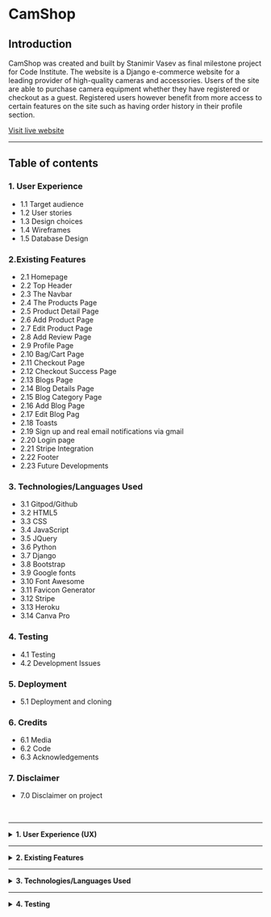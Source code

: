 # **CamShop** #

## **Introduction** ##

CamShop was created and built by Stanimir Vasev as final milestone project for Code Institute. The website is a Django e-commerce website for a leading provider of high-quality cameras and accessories. Users of the site are able to purchase camera equipment whether they have registered or checkout as a guest. Registered users however benefit from more access to certain features on the site such as having order history in their profile section.

[Visit live website](https://ci-project-4-ff2f4853aa3a.herokuapp.com/)

<hr>

## **Table of contents** ## 

### **1. User Experience** ###
* 1.1 Target audience 
* 1.2 User stories
* 1.3 Design choices
* 1.4 Wireframes
* 1.5 Database Design

### **2.Existing Features** ###
* 2.1 Homepage 
* 2.2 Top Header
* 2.3 The Navbar
* 2.4 The Products Page
* 2.5 Product Detail Page
* 2.6 Add Product Page
* 2.7 Edit Product Page
* 2.8 Add Review Page
* 2.9 Profile Page
* 2.10 Bag/Cart Page
* 2.11 Checkout Page
* 2.12 Checkout Success Page
* 2.13 Blogs Page
* 2.14 Blog Details Page
* 2.15 Blog Category Page
* 2.16 Add Blog Page
* 2.17 Edit Blog Pag
* 2.18 Toasts
* 2.19 Sign up and real email notifications via gmail
* 2.20 Login page
* 2.21 Stripe Integration
* 2.22 Footer
* 2.23 Future Developments

### **3. Technologies/Languages Used** ###
* 3.1 Gitpod/Github
* 3.2 HTML5
* 3.3 CSS
* 3.4 JavaScript
* 3.5 JQuery
* 3.6 Python
* 3.7 Django
* 3.8 Bootstrap 
* 3.9 Google fonts
* 3.10 Font Awesome
* 3.11 Favicon Generator
* 3.12 Stripe 
* 3.13 Heroku
* 3.14 Canva Pro

### **4. Testing** ###
* 4.1 Testing
* 4.2 Development Issues

### **5. Deployment** ###
* 5.1 Deployment and cloning

### **6. Credits** ###
* 6.1 Media
* 6.2 Code 
* 6.3 Acknowledgements

### **7. Disclaimer** ###
* 7.0 Disclaimer on project

<br>
<hr>

<details>
  <summary><strong>1. User Experience (UX)</strong></summary>
  <br>

#### **1.1 - Target Audience** ####

* The target audience for CamShop includes:

* Photography Enthusiasts and Hobbyists: Individuals who are passionate about photography and seek high-quality cameras, lenses, and accessories to enhance their hobby.

* Professional Photographers: Experienced professionals looking for advanced equipment and accessories to meet their specific needs for various photography genres.

* Photography Students and Amateurs: Those who are learning photography and require reliable, user-friendly gear and educational resources to develop their skills.

* Tech-Savvy Consumers: People interested in the latest photography technology and innovations, including both new and seasoned buyers keen on staying updated with industry trends.

* Blog Readers: Individuals seeking valuable insights, tips, and tutorials related to photography through our blog.

* This diverse audience in the UK values high-quality products, expert advice, and a supportive community to assist them in their photography pursuits.

<hr>

#### **1.2 - User Stories** ####

* The main aim of the site is to educate photography enthusiasts and experts and sell them various types of camera equipment. Users who search for, and come to the site are already involved in photography, they just need to educate themselves on latest equipment and trends before they can make a purchase. Therefore the website aims to provide smooth buying experience with as few barriers as possible from product view to taking payment. 


The site functionality will allow users to search and view all of the products on the site in detail, proceed straight to  checkout where they can to complete the order if they so wish. The site also offers features that are only available to registered users such as the profile page which displays the order history information. While the site offers features that are only available to logged in users, it will not lose sales by forcing people to register to complete a purchase.<br><br>

* <strong>User story - Site Owner</strong><br>

* I want to be able to offer my customers a wide range of of camera equipment - camera bodies, lenses, optical accessories, bateries and more.

* I want to be able to manage all of the items that my store sells myself so i can: Add, edit, update and remove different items quickly and easily depending on how they are selling.

* I want to offer my customers a simple, efficient and user friendly shopping experience so they come back and purchase from the site again.

* I want to offer educational content on photography topics such as Portrait, Wildlife, Night photography and more information on the latest camera equipment available on the market.

* I want to encourage my users to register so they can save their details and streamline the purchasing process for next time. This will allow me to build a customer database and analyse buying trends and also allow me to email them personalised content to bring them back to the store.

* I want to provide guest users the ability to purchase from the store without registration so the store doesn’t lose any potential sales.

#### **1.2.1 - User Stories** ####

* The site includes easy navigation, various product and blog categories and subcategories to search and view with a few clicks and contact information to make it easier for the user to get in touch with the store owner. The website has clean but interactive design to ensure users can find their desired products or information quickly but still feel engaged by interacting with the visual elements. <br><br>

* <strong>User story - Site User</strong><br>

* I want to be able to search for and view all of the products in the store in a easy manner.

* I want to be able to browse multiple products but also review individual products and their details such as price, product description, product review by specialist, stock availability, rating, and a product image.

* I want to be able to register for an account quickly and effortlessly so that I can have a personal profile if I become a frequent user.

* I want to log in and out with ease so that I can manage my account securely with just a few clicks.

* I want to easily recover my password if I forget it so that I can regain access to my account without hassle.

* I want to access my profile at any time so that I can view my order history and details.

* I want to be able to easily adjust the quantity of a product once I decide to purchase it so that I can add more items to my cart with just a few clicks.

* I want to be able to experience a quick and simple checkout process so that I can complete my purchase efficiently, even if I choose not to register for an account.

* I want to be able to fully review and adjust my cart before proceeding to checkout so that I can add or remove products and correct quantities if needed.

* I want to be able to see a detailed order confirmation after completing my purchase so that I can verify that all aspects of my order are correct.

* I want to be able to view my order history in my registered account so that I can review past orders and details whenever I need.

* I want to feel secure about the safety of my payment information.

* I want to be able to keep track of my purchases at any time on the site so i can: keep track of the value of goods in my cart so i can avoid spending to much money

<hr>

#### **1.3 - Design Choices** ####
<br>

**FONTS**

* For the website i decided to use the google font style of Lato as it is a clean, modern, and highly legible typeface that enhances the overall readability and aesthetic of the site. Its versatility makes it suitable for various types of content and ensures a consistent and professional look throughout the website.


**ICONS**

* I have integrated icons throughout the website to enhance user experience by making it more intuitive and engaging. All the icons used are sourced from Font Awesome, ensuring a high-quality and consistent design across the site.

**COLOURS**

* In the design of the CamShop website, I've used a palette that emphasises clarity and style. The primary colours include:

* Black (#000): Utilised for buttons, text, and borders, providing a strong contrast and modern aesthetic.
* Orange (#FFA500): Used for overlay, highlights, button hover effects, and background colours to create vibrant accents and draw attention.
* White (#FFFFFF): Applied as the background colour for various elements to ensure readability and a clean appearance.
* Grey (#555): A softer text colour for general content to reduce strain and enhance readability.

* Additional styling includes various shades of grey for borders and shadows to create depth and separation between elements. These colours work together to create a cohesive and visually appealing experience across the site.


**IMAGES**

* Most of the images used on the CamShop website were sourced from Canva Pro, ensuring a professional and consistent visual style. For camera product images, I have sourced high-quality visuals from [Photosynthesis](https://magazin.photosynthesis.bg/).
<hr>

#### **1.4 - Wireframes ** ####
<br>

*The wireframes for the site can be found here:

<details>
  <summary>Desktop wireframe</summary>

  <details>
    <summary>Home page view</summary>
    <img src="/media/desktop-home.jpg" alt="Image of Homepage">
  </details>

  <details>
    <summary>Products and blogs pages</summary>
    <img src="/media/desktop-products-and-blog.jpg" alt="Image of Products and Blogs">
  </details>

  <details>
    <summary>Product details</summary>
    <img src="/media/desktop-product-details.jpg" alt="Image of Product Details">
  </details>

  <details>
    <summary>Shopping bag/Cart</summary>
    <img src="/media/desktop-shopping-bag.jpg" alt="Image of Shopping Bag">
  </details>
</details>

<details>
  <summary>Tablet wireframe</summary>

  <details>
    <summary>Home page view</summary>
    <img src="/media/tablet-home.jpg" alt="Image of Homepage">
  </details>

  <details>
    <summary>Products and blogs pages</summary>
    <img src="/media/tablet-products-and-blog.jpg" alt="Image of Products and Blogs">
  </details>

  <details>
    <summary>Product details</summary>
    <img src="/media/tablet-product-details.jpg" alt="Image of Product Details">
  </details>

  <details>
    <summary>Shopping bag/Cart</summary>
    <img src="/media/tablet-shopping-bag.jpg" alt="Image of Shopping Bag">
  </details>
</details>

<details>
  <summary>Phone wireframe</summary>

  <details>
    <summary>Home page view</summary>
    <img src="/media/phone-home.jpg" alt="Image of Homepage">
  </details>

  <details>
    <summary>Products and blogs pages</summary>
    <img src="/media/phone-products-and-blog.jpg" alt="Image of Products and Blogs">
  </details>

  <details>
    <summary>Product details</summary>
    <img src="/media/phone-product-details.jpg" alt="Image of Product Details">
  </details>

  <details>
    <summary>Shopping bag/Cart</summary>
    <img src="/media/phone-shopping-bag.jpg" alt="Image of Shopping Bag">
  </details>
</details>

<hr>

#### **1.5 - Database Design** ####
<br>

* Django works with SQL databases by default, I used SQLite during development. Heroku provides a PostgreSQL database for deployment. Below you can find all of the models used in this project and also a visualization of the database schema and its relationships and structure.<br>

* **The Database Schema**

* **Models Overview**

<strong>Products/Models/`Product`:</strong>

* class Product:
    * category: ForeignKey (Category, null=True, blank=True, on_delete=SET_NULL)
    * subcategory: ForeignKey (Subcategory, null=True, blank=True, on_delete=SET_NULL)
    * sku: CharField (max_length=254, null=True, blank=True)
    * name: CharField (max_length=254)
    * description: TextField
    * price: DecimalField (max_digits=6, decimal_places=2)
    * rating: DecimalField (max_digits=6, decimal_places=2, null=True, blank=True)
    * image_url: URLField (max_length=1024, null=True, blank=True)
    * image: ImageField (null=True, blank=True)
    * stock_status: BooleanField (default=True, verbose_name='In Stock')

<strong>Products/Models/`Category`:</strong>

* class Category:
    * name: CharField (max_length=254)
    * friendly_name: CharField (max_length=254, null=True, blank=True)

<strong>Products/Models/`Subcategory`:</strong>

* class Subcategory:
    * category: ForeignKey (Category, null=True, blank=True, on_delete=SET_NULL)
    * name: CharField (max_length=254)
    * friendly_name: CharField (max_length=254, null=True, blank=True)

<strong>Reviews/Models/`ProductReview`:</strong>

* class ProductReview:
    * review_title: CharField (max_length=90)
    * reviewed_product: ForeignKey (Product, on_delete=CASCADE, related_name='reviews')
    * reviewer: ForeignKey (UserProfile, on_delete=CASCADE)
    * review: TextField (max_length=500)
    * date: DateTimeField (auto_now_add=True)

<strong>Products/Models/`UserProfile`:</strong>

* class UserProfile:
    * user: OneToOneField (User, on_delete=CASCADE)
    * default_phone_number: CharField (max_length=20, null=True, blank=True)
    * default_street_address1: CharField (max_length=80, null=True, blank=True)
    * default_street_address2: CharField (max_length=80, null=True, blank=True)
    * default_town_or_city: CharField (max_length=40, null=True, blank=True)
    * default_county: CharField (max_length=80, null=True, blank=True)
    * default_postcode: CharField (max_length=20, null=True, blank=True)
    * default_country: CountryField (blank_label='Country', null=True, blank=True)

<strong>Checkout/Models/`Order`:</strong>

* class Order:
    * order_number: CharField (max_length=32, editable=False)
    * user_profile: ForeignKey (UserProfile, on_delete=SET_NULL, null=True, blank=True, related_name='orders')
    * full_name: CharField (max_length=50)
    * email: EmailField (max_length=254)
    * phone_number: CharField (max_length=20)
    * country: CountryField (blank_label='Country *')
    * postcode: CharField (max_length=20, null=True, blank=True)
    * town_or_city: CharField (max_length=40)
    * street_address1: CharField (max_length=80)
    * street_address2: CharField (max_length=80, null=True, blank=True)
    * county: CharField (max_length=80, null=True, blank=True)
    * date: DateTimeField (auto_now_add=True)
    * delivery_cost: DecimalField (max_digits=6, decimal_places=2, default=0)
    * order_total: DecimalField (max_digits=10, decimal_places=2, default=0)
    * grand_total: DecimalField (max_digits=10, decimal_places=2, default=0)
    * original_bag: TextField (default='')
    * stripe_pid: CharField (max_length=254, default='')

<strong>Checkout/Models/'OrderLineItem':</strong>

* class OrderLineItem:
    * order: ForeignKey (Order, on_delete=CASCADE, related_name='lineitems')
    * product: ForeignKey (Product, on_delete=CASCADE)
    * quantity: IntegerField (default=0)
    * lineitem_total: DecimalField (max_digits=6, decimal_places=2, editable=False)

<strong>Blog/Models/'BlogCategory':</strong>

* class BlogCategory:
    * name: CharField (max_length=254)
    * friendly_name: CharField (max_length=254, null=True, blank=True)

<strong>Blog/Models/'Post':</strong>

* class Post:
    * title: CharField (max_length=254)
    * friendly_title: CharField (max_length=254, blank=True)
    * body: TextField
    * created_on: DateTimeField (auto_now_add=True)
    * blog_categories: ForeignKey (BlogCategory, on_delete=CASCADE, related_name="posts")
    * image_url: URLField (max_length=1024, null=True, blank=True)
    * image: ImageField (null=True, blank=True)

</details>
<hr>

<details>
  <summary><strong>2. Existing Features</strong></summary>
  <br>

#### **2.1 - Homepage** ####

* The homepage of CamShop greets visitors with a warm message: "Welcome to CamShop!" It introduces the ease of purchasing professional photography equipment from anywhere in the UK effortlessly.

* The page features two main sections:

  * The Shop Section showcases photography gear with a compelling image, inviting users to explore CamShop's extensive range. It caters to both seasoned professionals and enthusiastic amateurs, providing them with the perfect camera options. Users can easily navigate to view all products through a dedicated link.

  * In the Learn Section, users are encouraged to enhance their photography skills through educational content. This section offers valuable insights into camera equipment and photography techniques. Users can access a diverse array of blog posts covering tips and techniques by navigating to the blog list page.

<hr>

#### **2.2 - Top header** ####

* The top header provides key features for a streamlined user experience:

* Search: A search icon is prominently displayed, allowing users to easily search for products. Tapping this icon opens a search form where users can enter their queries and find relevant products.

* User Account: A user icon provides quick access to account-related options. Depending on the user's authentication status, this includes links to register or log in for new users, and for authenticated users, options to view their profile, log out, or access management features for products and blogs if they are superusers/admins.

* Cart: A cart icon displays the current total amount of items in the user's shopping bag. If there are items in the cart, the total amount is shown; otherwise, it indicates that the cart is empty.

<hr>

#### **2.3 - The Navbar** ####

* * The desktop navigation menu offers a comprehensive browsing experience:

* Main Menu: This includes links to the homepage and a range of product categories. Each category has a dropdown menu that lists related subcategories such as Zoom Lenses, Optical Accessories, Beginner Cameras and more, allowing users to browse products more specifically. There is also an option to view all products or sort them by price, rating, or category.

* Blog Categories: A dedicated dropdown menu for blog categories helps users access various blog topics such as Portrait, Wildlife and Night photography. This menu includes links to individual blog categories as well as an option to view all blog posts.

* Search: A search feature is integrated into the navigation menu, enabling users to search for products directly from the header.

* User Account: Authenticated users have access to account management options. Superusers can access additional management features for products and blogs. All users can view their profile or log out. Unauthenticated users can register or log in from the same menu.

* Cart: The navigation includes a cart icon that shows the total amount in the shopping bag, providing users with easy access to their cart status.

* On mobile devices the navbar shrinks and can be opened if you click on the hamburger icon on the top left of the page. After clicking all of the items will again be visible for the user to navigate the site. 

<hr>

#### **2.4 - The Products Page** ####

* The Products page provides a comprehensive view of all available items, allowing users to easily browse and find what they are looking for. At the top of the page, users will see a header that dynamically displays the category or subcategory they are currently viewing. If no specific category or subcategory is selected, it defaults to "All Products."

* Users have the option to sort products based on several criteria. The sorting dropdown allows them to choose from options such as price (low to high or high to low), rating (low to high or high to low), name (A-Z or Z-A), and category (A-Z or Z-A). The current sorting selection is highlighted to make it clear what criteria is being used.

* The page displays products in a grid format, with each product showcased in a card layout. Each product card includes an image, name, price, and rating. If available, the product image is displayed; otherwise, a placeholder image is used. Users can view product details by clicking on the product image or the "View details" button. For users with administrative rights, options to edit or delete products are also available directly from the product card.

* Below the product listings, the page includes pagination controls to navigate through multiple pages of products. Users can move between pages using "Previous" and "Next" buttons and select specific page numbers.

* A "Back to Top" button is included for user convenience, allowing users to quickly return to the top of the page.

* Additionally, the page includes JavaScript functionality for sorting and page navigation, ensuring a smooth and interactive browsing experience.

<hr>

#### **2.5 - Product Detail Page** ####

* The Product Detail page provides in-depth information about a specific product, allowing users to make informed purchasing decisions.

* At the top of the page, the product’s image is prominently displayed. If the product has an image, it is shown in high resolution and can be clicked to view in a larger format. If no image is available, a placeholder image is displayed instead.

* To the right of the product image, users can find detailed information about the product. This includes the product's name, price, and rating. If a rating is available, it is shown alongside the average rating score. Users are also informed about the product's stock status, indicating whether it is "In Stock" or "Out of Stock."

* For administrative users, additional options are provided to edit or delete the product.

* The product description offers a detailed overview of the product’s features and specifications. Users can also add the product to their shopping bag directly from this page. They can specify the quantity they wish to purchase using an input field with increment and decrement buttons. If the product is out of stock, the "Add to Bag" button is disabled, and the button's label reflects the stock status.

* Below the product details, there is a section dedicated to specialist reviews. If reviews are available, they are displayed with details such as the reviewer’s name, review date, title, and content. If no reviews are present, a message indicates that reviews will be added soon.

* The page also includes a "Keep Shopping" button, which allows users to return to the product listings and continue browsing.

<hr>

#### **2.6 - Add Product Page** ####

* The Add Product page allows administrators to add new products to the store’s catalogue. This page is accessible only to users with appropriate permissions, ensuring that only authorised personnel can manage product listings. 

* At the top of the page, there is a simple header section, maintaining consistency with the rest of the site. The main content area is structured to provide a user-friendly interface for adding new products. The page title "Product Management" and the subtitle "Add a Product" clearly indicate the purpose of the page. 

* The form is designed with a focus on simplicity and clarity. Each field from the form is rendered using Django’s crispy forms for a clean and consistent look. The form includes fields for all necessary product information, except for the image field which is handled separately for better visual feedback. 

* When an image is uploaded, a JavaScript snippet provides feedback by displaying the name of the selected file. 

* At the bottom of the form, there are two buttons: Cancel, which takes the user back to the products page without saving any changes, and Add Product, which submits the form and adds the new product to the catalogue. 

* A small JavaScript function updates the UI to show the name of the selected image file, providing immediate feedback to the user about the chosen image.

<hr>

#### **2.7 - Edit Product Page** ####

* The Edit Product page allows administrators to update the details of existing products in the store’s catalogue. This page is designed to be intuitive, ensuring that authorised users can easily make necessary changes to product listings. 

* Similar to the Add Product page, the header section provides a consistent look and feel with the rest of the site. The content area focuses on providing an efficient interface for editing product details. The page title "Product Management" and the subtitle "Edit a Product" clearly communicate the page’s purpose. 

* The form is populated with the current details of the product, allowing users to see existing information and make necessary changes. The form includes fields for all editable product information. 

* Like the Add Product page, the image field is handled separately. A JavaScript snippet provides visual feedback by displaying the name of the selected file.

* At the bottom of the form, there are two buttons: Cancel, which takes the user back to the products page without saving any changes, and Update Product, which submits the form and updates the product details in the catalogue. 

* A JavaScript function updates the UI to show the name of the selected image file, providing immediate feedback to the user about the chosen image.

The Add and Edit Product pages ensure that product management tasks are straightforward, reducing the chances of errors and enhancing the efficiency of store administration.

<hr>

#### **2.8 - Add Review Page** ####

* The Add Review page allows authenticated users, specifically administrators, to leave reviews for products. This page is designed to ensure that only authorised users can provide feedback, maintaining the integrity of the reviews on the website. At the top of the page, there is a white background overlay with a banner that prominently displays the text "Add a Review." The banner is styled to catch the user’s attention and clearly indicate the page’s purpose.

* For authenticated users, the main content area provides a user-friendly form for submitting reviews. The form is styled with clarity and simplicity in mind, using Django’s crispy forms for a consistent look. The form includes all necessary fields for a review, such as the review title, content, and rating. There is a pre-filled, disabled input field displaying the current user’s username to remind the user that they are logged in and their review will be associated with their account. Below the form, there are two buttons: a Cancel button that redirects the user back to the products page without saving any changes and a Submit Review button that submits the form and saves the review.

* If the user is not authenticated, the page displays a message informing them that only admin users are allowed to leave reviews. This section provides a clear explanation and includes a button that redirects unauthenticated users to the login page, encouraging them to log in if they have the necessary permissions.

* This structure ensures that only authorised reviews are submitted, maintaining the quality and trustworthiness of the feedback on the website.

<hr>

#### **2.9 - Profile Page** ####

* The Profile page allows users to view and update their personal information, specifically their default delivery details, and also review their order history. The page is designed to be user-friendly and informative, offering a seamless experience for users to manage their account details.

* The layout starts with a header container, followed by an overlay to provide a clear background for the main content. The main content is divided into two primary sections: Default Delivery Information and Order History.

* In the Default Delivery Information section, users can update their personal details. This section includes a form that is rendered using Django’s crispy forms for consistent styling. The form contains various fields for the user to input their delivery information. At the bottom of the form, there is a centrally aligned Update Information button, allowing users to submit their changes. This form is processed through the POST method to ensure that any updates are securely sent to the server.

* The Order History section provides a detailed view of the user’s past orders. This section includes a responsive table that lists all previous orders. Each row in the table contains the order number (with a link to more detailed order information), the date of the order, a list of items in the order, and the total cost of the order. The order items are displayed in a nested list format to keep the table organised and easy to read.

* Overall, the Profile page is designed to be functional and accessible, ensuring that users can easily update their delivery information and track their order history in a clear and organised manner.

<hr>

#### **2.10 - Bag/Cart Page** ####

* The Bag/Cart page provides users with a detailed overview of their selected products, allowing them to review, update, or remove items before proceeding to checkout. It features a clean and organised layout with essential functionalities for a smooth shopping experience.

* The page begins with a header container, followed by an overlay that serves as a background for the main content. The main content section is structured into several rows and columns for optimal organisation and readability.

* The page features a messages section to display any success messages, such as item additions or updates, using a Bootstrap alert component.

* If there are items in the user's bag, the items are displayed in a responsive table. Each table row represents a product and includes the following details: 

  * Product image: A thumbnail of the product with a fallback image if none is available. 
  * Product information: 
    * Name and SKU of the product. 
    * Price: Unit price of the product. 
    * Quantity: An input field allowing users to adjust the quantity of the product. This section includes buttons to increment or decrement the quantity. 
    * Subtotal: Calculated price based on the product quantity.

* Users can update the quantity of a product by clicking the "Update" link, which submits a form to adjust the quantity. They can also remove an item from their bag by clicking the "Remove" link, which triggers an AJAX request to delete the item and refresh the page.

* Below the product table, the page displays a summary of the bag's total cost, including the bag total, delivery cost, and grand total. If the user is close to qualifying for free delivery, a message is displayed indicating how much more they need to spend.

* At the bottom of the page, users can choose to continue shopping by clicking the "Keep Shopping" button or proceed to checkout by clicking the "Secure Checkout" button.

* If the user's bag is empty, a message is displayed along with a "Keep Shopping" button, encouraging users to browse the products.

* The page also includes a JavaScript block to handle form submissions for updating quantities and removing items, ensuring a smooth and interactive user experience. The included script for quantity input management is provided through a separate template, enhancing modularity and maintainability.

<hr>

#### **2.11 - Checkout Page** ####

* The Checkout page provides a seamless and efficient way for users to finalise their purchases. It includes an order summary and a form for entering delivery and payment details. 

* The page starts with a container for the header, followed by an overlay that serves as a background for the main content. The main content is structured into rows and columns for better organisation and readability.

* The order summary section is displayed on the right for larger screens and on top for smaller screens. It shows the number of products and includes the following details for each item: 

* Product image with a link to the product detail page, product name and quantity, and subtotal calculated based on the product quantity. 

* Below the product list, a summary of the order total, delivery cost, and grand total is provided.

* The left column (or the bottom section on smaller screens) contains the checkout form, which includes fields for user details and delivery information. The form is organised into fieldsets for clarity: 

  * Details (full name and email), 
  * Delivery (phone number, street address, town or city, county, postcode, and country). 
  * If the user is authenticated, there is an option to save the delivery information to their profile.

* The payment section includes a placeholder for a Stripe card element and fields to handle potential errors. The form also includes a hidden input field to pass the client secret for payment processing. At the bottom of the form, there are buttons for adjusting the bag and completing the order. A message indicates the total amount that will be charged to the user's card.

* A loading overlay is included to indicate processing during the checkout process. JavaScript is used to handle the Stripe payment integration and provide a responsive and interactive user experience. The Stripe public key and client secret are included via Django template tags. The script for managing the Stripe elements is loaded from a static file.

<hr>

#### **2.12 - Checkout Success Page** ####

* The layout ensures the user receives a clear, comprehensive summary of their order and provides easy navigation options post-purchase.

* Depending on how the user arrived at the checkout success page, there is either a button to return to the profile page or a button to explore more products.

<hr>

#### **2.13 - Blogs Page** ####

* This page showcases a collection of blog posts in a grid layout. Each blog post is represented by a card that includes an image, the title, and the blog category if assigned. 

* Users can view more details by clicking on either the image or the "Read more" button. 

* For administrators, there are additional options to edit or delete posts, which are only visible to users with superuser permissions.

* The blog posts are displayed with responsive design elements, ensuring a seamless viewing experience across different screen sizes. 

* The page includes pagination controls to navigate between multiple pages of blog posts. 

* Additionally, a "Back to Top" button is provided for user convenience, allowing easy navigation back to the top of the page.

<hr>

#### **2.14 - Blog Details Page** ####

* The blog detail page offers a comprehensive view of an individual blog post. At the top, the page prominently displays the title of the blog post, providing clear identification of the content. 

* Below the title, information such as the publication date and the blog's category are shown, giving context to the post. 

* If the user has administrative privileges, additional links are provided to either edit or delete the post, facilitating content management directly from the page.

* The main content area features the full text of the blog post, presented with rich formatting to preserve its structure and style. This allows readers to engage with the post's content in its entirety. 

* Additionally, a button at the bottom of the page provides an easy way to navigate back to the main blog list, allowing users to continue browsing other posts seamlessly. 

* This setup ensures that readers can fully explore and interact with individual blog posts while maintaining easy access to the broader collection of blog entries.

<hr>

#### **2.15 - Blog Category Page** ####

* The blog category page displays a collection of blog posts that belong to a specific category. At the top of the page, the category name is prominently shown, followed by a horizontal rule for visual separation.

* The page then lists the blog posts in a grid format, with each post displayed in a card layout. 

* Each card includes an image representing the post, which links to the detailed view of the post. If a post does not have an associated image, a default image is shown. 

* Below the image, the title of the post is displayed, and further details, including the category and edit/delete links (for superusers), are provided.

* If no posts are available within the selected category, a message is shown indicating the absence of posts. 

* Additionally, the page includes pagination controls to navigate through multiple pages of posts if there are more posts than can fit on a single page. A button for returning to the top of the page is also available to enhance navigation.

<hr>

#### **2.16 - Add Blog Page** ####

* Similar like the Add Product page, the add blog page allows users to create and submit a new blog post. At the top, there is a section for the page header that includes a heading and a subtitle indicating the purpose of the page.

The main content area contains a form for adding a new blog post. This form includes fields for entering blog details such as the title, content, and category. Users can also upload an image to accompany the blog post. Each form field is rendered using Django's crispy forms for consistent styling. There is an option to cancel the form submission and return to the blog list or submit the form to add the new blog post.

* The page includes a script that updates the displayed file name when a new image is selected, helping users confirm the image they are uploading.

<hr>

#### **2.17 - Edit Blog Page** ####

* Similar to the Edit Product page, the edit blog page is designed for users to modify an existing blog post. It starts with a page header that includes a title and subtitle, indicating the page's purpose.

* In the content area, the user is presented with a form pre-filled with the current details of the blog post. The form allows users to update various fields such as the title, content, and category, as well as upload a new image if desired. Each field is rendered individually, and there is a label associated with each input for clarity.

* At the bottom of the form, users have the option to either cancel their changes and return to the blog post details page or submit the form to update the blog post. There is also a JavaScript function that updates the displayed file name when a new image is selected, providing feedback on the file being uploaded.

<hr>

#### **2.18 - Toasts** ####

* Toast notifications serve to provide users with feedback on their actions or system statuses in a non-intrusive manner. They briefly display important messages or updates and are designed to be visually distinctive based on the context, such as success, warning, error, or informational messages.

* A success toast indicates a successful action or operation, showing a "Success!" message with a green highlight and a white background. The body of the toast details the successful outcome and includes additional information such as a summary of recently added items in a shopping bag, their total cost, and options for proceeding to checkout. It features a call-to-action button to guide users to secure checkout if relevant.

* A warning toast alerts users to potential issues or actions needing attention. It displays a "Warning!" message. The content warns users about what they need to be cautious of or what action they should take.

* An error toast notifies users of problems or failed actions, with an "Error!" message highlighted in red. This toast clearly conveys that something has gone wrong. The body provides details about the error, helping users understand what went wrong and suggesting possible resolutions.

* An info toast provides general updates or information. It displays an "Info" message. The content gives users updates or changes that are not urgent but still important, using a different background to differentiate it from success, warning, and error messages.

* All toasts include a close button allowing users to dismiss the notification manually. They also feature custom styling to ensure visual consistency and includes additional content based on user actions, such as details of a shopping bag or specific error messages.

<hr>

#### **2.19 - Sign up and real email notifications via gmail ** ####

* To become a registered user, individuals can complete the sign-up process quickly and easily. Start by clicking the 'My Account' icon in the top right corner of the page on desktop or in the top row on mobile. From the dropdown menu, select 'Register.'

* On the sign-up page, users will be required to provide their email address, create a unique username, and set a password of their choice. The form includes validation checks to ensure all required fields are filled in. If any fields are missing, a pop-up will appear indicating which fields need to be completed.

* If a user attempts to register with an email address or username that is already in use, they will receive a notification when trying to submit the form, informing them that the email or username is already taken.

* Once the form is completed with valid details, users will be notified that an email has been sent to the address they provided. They must then verify their email by clicking the link included in the email. After clicking the link, the user will be directed to a confirmation page on the site, where they need to click the 'Confirm Email Address' button. Following confirmation, the user will be redirected to the login page.

<hr>

#### **2.20 - Login page ** ####

* The login page is designed to be straightforward. Users need to enter their username or email address and their password to access their account. Both fields are required, and the form will not submit unless the details are entered correctly.

* Additional features on the login page include the "Remember Me" option, which allows users to stay logged in without needing to re-enter their details in future sessions. There is also a "Forgot Password" link for users who need to recover their password. By clicking this link, users are prompted to enter their email address, and reset instructions will be sent to them. If a user lands on the login page without an account, a notice will direct them to register.

* Upon clicking the "Forgot Password" link, users will receive an email with instructions on how to reset their password. Following the link in the email will direct them to a page where they can enter a new password.

<hr>

#### **2.21 - Stripe Integration ** ####

* This project integrates Stripe to handle payment processing, fulfilling a key requirement of the MS4 project. Once users have completed their shopping and added items to their cart, they proceed to the checkout page. At this stage, a payment intent is created in the Stripe dashboard, which is visible in the Stripe events section.

* Upon submitting their details in the checkout form and passing validation checks, users click the "Pay Now" button If the payment is successfully processed, users are directed to an order confirmation page that provides a detailed breakdown of their order.

* In the Stripe dashboard, key events related to the payment are tracked. Each event captures crucial data, including the amount charged, billing address, and contact details. Additionally, metadata includes the shopping bag item IDs, quantities, and whether the user has opted to save their delivery address information. For anonymous users (those who are not registered or logged in), this information is also reflected in the metadata.

* The shipping address is another vital piece of information captured by Stripe. Currently, the project uses the same address for both shipping and billing.

* Webhooks are used in this project to manage scenarios where users may close their browser either intentionally or unintentionally after placing an order and pressing the "Pay Now" button. In such cases, webhooks ensure that the order is still recorded in Django and all payment details are sent to Stripe. This mechanism helps prevent situations where a user is billed but does not receive their items, ensuring a smooth and reliable transaction process.

<hr>

#### **2.22 - Footer** ####

* The footer provides essential information and navigation for users. 

* It includes an "About Us" section that describes the company and its mission to deliver high-quality cameras and accessories. 

* The "Contact Us" section lists the company’s address, phone number, and email address. 

* The "Follow Us" section features social media icons linking to the company’s profiles on platforms like Facebook, Twitter, Instagram, and YouTube. 

* At the bottom, there is a copyright notice for the current year, indicating that all rights are reserved. The design features a dark background with white text for clarity and contrast.

<hr>

#### **2.23 - Future Developments** ####

* Analytics and Monitoring: To better understand user behaviour and improve site performance, future updates will include the integration of advanced tracking and analytics tools. These tools will monitor user interactions, page performance, and site errors, providing valuable data that can be used to make informed, data-driven improvements to the site.

* User Feedback Mechanism: A user feedback mechanism will be introduced to allow users to provide feedback or report issues directly through the site. By offering options for users to share their experiences and concerns, we will gather valuable insights, enabling prompt responses to user needs and continuous enhancement of the user experience.

* Documentation and Support: Comprehensive documentation will be developed to support both users and administrators. This will include FAQs, troubleshooting guides, and detailed contact information for technical support. These resources will ensure users have access to the necessary information to navigate and resolve any issues they encounter, while also providing clear guidance for administrators managing the site.

* Company Pages: Additional company pages will be created to enhance transparency and engagement. These will include an "About Us" page to provide information about the company, a "Our Culture" page to showcase the company's values and work environment, and a "Careers" page to outline job opportunities and career development within the company. These pages will help build a stronger connection with users and potential employees by highlighting the company's mission, culture, and career prospects.

</details>
<hr>

<details>
  <summary><strong>3. Technologies/Languages Used</strong></summary>
  <br>

* 3.1 - [Gitpod](https://www.gitpod.io/)
* 3.2 - [HTML5](https://html.com/html5/#What_is_HTML)
* 3.3 - [CSS](https://en.wikipedia.org/wiki/CSS)
* 3.4 - [JavaScript](https://en.wikipedia.org/wiki/JavaScript)
* 3.5 - [JQuery](https://jquery.com/)
* 3.6 - [Python](https://www.python.org/)
* 3.7 - [Django](https://www.djangoproject.com/)
* 3.8 - [Bootstrap](https://getbootstrap.com/)
* 3.9 - [Google fonts](https://fonts.google.com/)
* 3.10 - [Font Awesome](https://fontawesome.com/)
* 3.11 - [Favicon](https://favicon.io/favicon-generator/)
* 3.12 - [Stripe](https://stripe.com/)
* 3.13 - [Heroku](https://www.heroku.com/)
* 3.14 - [Canva](https://www.canva.com/)

</details>
<hr>

<details>
  <summary><strong>4. Testing</strong></summary>
  <br>

#### **4.1 Testing** ####

* Testing information can be found below:

<details>
<summary><strong>
1. Automated Testing
</strong></summary>
<br>

#### **1.1 HTML Code Validating** ####

* All of the HTML files were tested on the [W3C HTML Markup Validation website](https://validator.w3.org/)<br>
* The results from the test were as follows:<br>

**Warning that appears on all pages** 

* The HTML checker reports an error due to a duplicate id of "user-options". However, this issue is not a problem and can be disregarded. The id "user-options" appears in both the base.html file, which is used for the desktop version, and the mobile-top-header.html file, which is used for the mobile version. Despite having the same id, these elements serve the same function but are specific to different device views. This duplication does not impact the site's functionality. I have included this note in the README to acknowledge awareness of the issue.<br>

**1 Homepage (home/templates/home/index.html)**

* Apart from the duplicate-id error at the top of this section, all the HTML passes with no errors.

* Initially, I had this warning but I have fixed it: 

* Warning: The type attribute is unnecessary for JavaScript resources. <script type="text/javascript">

**2. Products page (products/templates/products/products.html)**

* Apart from the warning duplicate-id error and JS warning, the rest of the HTML has no errors. JS warning was fixed.

**3. Product details (products/templates/products/product_details.html)**

* Apart from the warning duplicate-id error and JS warning, I had 3 Errors: Unclosed element div. and 1 Fatal Error for unclosed form. I fixed those issues and now the html template has no other issues left.

**4. Bag/Cart (bag/templates/bag.html)**

* Apart from the warning duplicate-id error and JS warning, the rest of the HTML has no errors. JS warning was fixed.

**5. Checkout (checkout/templates/checkout.html)**

* Apart from the warning duplicate-id error, JS warning, and 1 warning for empty h1 for my spinner. the rest of the HTML has no errors. JS warning was fixed and I replaced the h1 with div instead and added text to fix the issue.

**6. Checkout Success (checkout/templates/checkout_success.html)**

* Apart from the warning duplicate-id error and JS warning, the rest of the HTML has no errors. JS warning was fixed.

**7. Blog (blog/templates/blog.html)**

* Apart from the warning duplicate-id error, JS warning, and 1 extra unnecessary div, the rest of the HTML has no errors. JS and div warning were fixed.

**8. Blog Detail (blog/templates/blog_detail.html)**

* Apart from the warning duplicate-id error and JS warning, the rest of the HTML has no errors. JS warning was fixed.

**9. Blog Category (blog/templates/blog_category.html)**

* Apart from the warning duplicate-id error and JS warning, the rest of the HTML has no errors. JS warning was fixed.

**10. Add Product (products/templates/add_product.html)**

* Apart from the warning duplicate-id error and JS warning, the rest of the HTML has no errors. JS warning was fixed. 

* There was another Error: Element p not allowed as child of element strong in this context. but as this was coming from custom_widget_templates/custom_clearable_file_input.html come that I copy/pasted, I didn't want to break the code. I would have replaced the paragraph with a div.

**11. Add Blog (blog/templates/add_blog.html)**

* Apart from the warning duplicate-id error and JS warning, the rest of the HTML has no errors. JS warning was fixed. 

**12. Edit Product (products/templates/edit_product.html)**

* Apart from the warning duplicate-id error and JS warning, there were 4 more errors. 

* Error: An img element must have an alt attribute, except under certain conditions. As this error is related to the images that are added from AWS, I am unsure how to add alt text. 

* Info: Trailing slash on void elements has no effect and interacts badly with unquoted attribute values. - I removed  the trailing slash from br.

* The other 2 errors were coming from custom_widget_templates/custom_clearable_file_input.html come that I copy/pasted, I didn't want to break the code. I would have replaced the paragraph with a div.

* JS warning was fixed. 

**12. Edit Blog (blog/templates/edit_blog.html)**

* Apart from the warning duplicate-id error and JS warning, the rest of the HTML has no errors. JS warning was fixed. 


**13. Signup (templates/allauth/account/signup.html)**

* Apart from the warning duplicate-id error and JS warning, the rest of the HTML has no errors.

**13. Login (templates/allauth/account/login.html)**

* Apart from the warning duplicate-id error and JS warning, the rest of the HTML has no errors.

**13. Profile (profiles/templates/profile.html)**

* Apart from the warning duplicate-id error and JS warning, I had 2 more errors caused by a need for an extra closing div. The errors were as listed below but were fixed. JS warning was fixed as well.

* Error: End tag for body seen, but there were unclosed elements.

* Error: Unclosed element div.

<hr>

#### **1.2 CSS Code Validating** ####

* The main CSS files were tested on the [W3C CSS  Validation website](https://jigsaw.w3.org/css-validator/)<br>

* I tested base.css first and got a message 'Congratulations! No Errors Found. This document is validated as CSS level 3 + SVG !'

* I tested profile.css second and got a message 'Congratulations! No Errors Found. This document is validated as CSS level 3 + SVG !'

* I tested checkout.css third and got a message 'Congratulations! No Errors Found. This document is validated as CSS level 3 + SVG !'

<hr>

#### **1.3 JavaScript Code Validating** ####

* The testing for the script.js file was carried out on [JShint.com](https://jshint.com/) The results from the test were as follows:<br>

**1. bag/templates/bag/bag.html**

* Tested the JS in bag template which gave me 7 warnings, I fixed 1 missing semicolon but the rest of the code. Unfortunately, I couldn't figure out how to fix the rest of the warnings as Jshint was showing them on the first script element.

* For reference, the six warnings are listed below:
Expected an identifier and instead saw '<'.
Expected an assignment or function call and instead saw an expression.
Missing semicolon.
Expected an assignment or function call and instead saw an expression.
Unclosed regular expression.
Unrecoverable syntax error. (100% scanned).

**2. products/templates/products.html**

* Tested the JS in products template which gave me 6 warnings, I fixed 1 missing semicolon but the rest of the code. Unfortunately, I couldn't figure out how to fix the rest of the warnings as Jshint was showing them on the first script element.

Five warnings
1	Expected an identifier and instead saw '<'.
1	Expected an assignment or function call and instead saw an expression.
1	Missing semicolon.
5	Unclosed regular expression.
5	Unrecoverable syntax error. (17% scanned).

**3. products/templates/products/includes/quantity_input_script.html**

* Tested the JS in quantity_input_script which gave me 8 warnings, I fixed 2 missing semicolon but the rest of the code. Unfortunately, I couldn't figure out how to fix the rest of the warnings as Jshint was showing them on the first script element.

**4. templates/base.html**

* Tested the JS in base.html which gave me 6 warnings, Unfortunately, I couldn't figure out how to fix the warnings as Jshint was showing them on the script element.

Six warnings
1	Expected an identifier and instead saw '<'.
1	Expected an assignment or function call and instead saw an expression.
1	Missing semicolon.
2	Expected an assignment or function call and instead saw an expression.
3	Unclosed regular expression.
3	Unrecoverable syntax error. (100% scanned).

**5. stripe_elements.js file**
* Tested the JS in stripe_elements.js which gave me multiple warnings about undefined variables 

* However, as this code is taken from the Stripe official documentation it appears to be correct so i have noted this here. 

**6. country_field.js file**

* Tested the JS in country_field.js which gave me multiple warnings about undefined variables. Unfortunately, it wasn't something I could fix and it seems like the code is working correctly.

<hr>

#### **1.4 Python Code Validating** ####

* The testing for the python files were carried out on [CI Python Linter](https://pep8ci.herokuapp.com/) The results from the test were as follows:<br>

* Webhooks_handler.py has 4 warnings, however, i left the code here as it has to do with Stripe's official documentation.

93: E501 line too long (80 > 79 characters)
94: E501 line too long (80 > 79 characters)
125: E501 line too long (103 > 79 characters)
164: E501 line too long (89 > 79 characters)

* Webhook.py had 1 warning, however, i left the code here as it has to do with Stripe's official documentation.

43: E501 line too long (86 > 79 characters)

* All of the other python code has passed the pep8 checks. I have used flake8 and fixed a wide range of issues. There are however some lines of code that showed up as needing tweaking. Some of these items from Flake8 i have ignored, the reason for each of these can be found below:

* ./reviews/views.py:36:13: F841 local variable 'e' is assigned to but never used - Reason: When I remove the variable 'e', flake8 is satisfied but pep8 CI linter gives me an error saying that I shouldn't use bare except.

* Certain lines in the settings.py file exceed 79 characters, as indicated. However, these lines were generated automatically when the project was created and reflect Django's default settings. As these settings were not manually written by me, I will be disregarding these particular warnings and will not modify them, as they were automatically configured.

* For the Files: /.vscode/arctictern.py, ./blog/migrations/0001_initial.py, ./checkout/migrations/0001_initial.py, ./products/migrations/0001_initial.py, ./profiles/migrations/0001_initial.py, ./reviews/migrations/0001_initial.py:

* Some lines in these files exceed 79 characters. These files include automatically generated code, especially migration files created by Django and configuration files. As these files are auto-generated and not manually written by me, I will not be adjusting them or addressing these specific warnings.


</details>
<hr>

<details>
  <summary><strong>2. Manual Testing</strong></summary>
  <br>

#### **2.1 Manual testing desktop** ####

* All desktop testing was carried out on Chrome.

**1. Homepage testing**

* The homepage renders as expected, with no layout issues.
* Clicking the 'CamShop' logo correctly returns the user to the homepage.
* When the search bar is used without any input, it navigates the user to the "All Products" page and displays a toast error message as designed.
* All dropdown menus expand properly upon clicking and display the correct submenu options.
* Each option in the dropdown menus has been tested, and all links direct the user to the intended pages.
* The images on the "Shop" and "Learn" cards show up as intended.
* The links on the "Shop" and "Learn" cards function correctly and lead to the appropriate destinations.
* The footer is displayed accurately, and users can contact the site owner or interact with the social media icons without issues.

**2. Account, Profile, Add Blog and Add Product**

* Clicking the "My Account" icon and selecting the "Sign Up" option correctly directs users to the sign-up page.
* I have tested the sign-up process with multiple emails. New user accounts were successfully created as expected.
* Clicking the "My Account" icon and choosing the "Log In" option properly navigates users to the log-in page.
* If a user enters an incorrect username or password, the page reloads with a warning message stating: "The username and/or password you specified are not correct."
* If a user submits the log-in form with only the username or password, validation messages prompt them to complete all required fields.
* When attempting to create an account with an already used email address, users receive an error message indicating that the email address is associated with another account.
* Users can click the "Forgot my password" link, enter their email address, and receive a password reset link. The reset email, including the username and link, is sent as expected.
* I have successfully logged in and out of accounts multiple times, with the correct toast notifications confirming login and logout appearing in the top right corner.
* Upon logging in, users can view their profile page and order history as expected on all browsers.
* As an admin, you can see 'My Profile', 'Blog Managemenet' and 'Product Management' under My Account. All links work as expected and the admin can add new blogs or products successfully. If they don't select an image, a placeholder image will be displayed.
* Clicking on a past order number on the profile page correctly opens and displays the order details.
* When the cart is empty, clicking the cart button shows the message "Shopping cart is empty" and provides a link to visit the store.
* Attempting to bypass an empty cart by typing "checkout" in the URL redirects users to the products page with a warning toast indicating that the cart is empty.

**3. Products Page**

* The products page accurately displays all available items for sale. Users can click on the navigation and get different categories or filter such as filter by price.
* The layout adjusts appropriately when resizing the screen, ensuring a consistent experience across all browsers.

**4. Product Details Page**

* Product details are displayed correctly and consistently across all browsers.
* If a user attempts to set the quantity to 0 and add the item to the cart, a validation error is shown, indicating that the minimum quantity allowed is 1.
* Users can add items to the cart as expected by selecting a quantity and clicking the "Add to Cart" button.
* Users can see the specialist review that was added by the admin or get a placeholder message if the admin hasn't added one yet.
* Users can click on 'Keep shopping' button and be redirected to all products page.

**5. Bag/Cart Page**

* If a user accesses the cart with no items, they will see a message indicating the cart is empty and will be given an option to return to the store.
* When items are added to the cart, users can adjust the quantity and update the cart, with changes accurately reflected across all browsers.
* Pressing the remove button successfully removes items from the cart.
* Clicking the secure checkout button directs the user to the checkout page.

**6. Checkout Page**

* The checkout page displays correctly and automatically populates the logged-in user's delivery address.
* Orders placed using Stripe test card details have been successfully processed on.
* People can see the total cost of their bag/cart.


**7. Confirmation Page**

* After placing an order, the order confirmation page is generated and displayed correctly, with all order details accurately shown. The order history is also added in My Profile section.

**8. Blog Page**

* The blog page displays correctly, showcasing four blog cards per row as intended.
* Each blog card includes an image, text, category, and other relevant details.
* Admin users can see and use the edit and delete buttons on each blog card to manage content.

**9. Blog Category Page**

* The blog category page correctly displays the heading indicating the selected category along with "Blog."
* The page shows the appropriate categories and lists blog posts relevant to the selected category.

**10. Blog Detail Page**

* The blog detail page loads correctly, displaying the heading, category, and full text of the blog post.
* For admins, the page provides "Edit" and "Delete" buttons.
* The blog post details include title, published date, category, and content.

<hr>

#### **2.2 Manual testing mobile** ####
<br>

* To reduce repetition of the desktop results, for the mobile testing i have just highlighted the different functionalities that mobile users may experience while using the site on a mobile device. I have carried out all of the exact same manual tests on mobile devices as i did on the desktop.

Mobile testing was carried out on the following devices:<br>
1. iPhone SE/12 Pro (Via Chrome Dev Tools)
2. iPad Air (Via Chrome Dev Tools)

**1. iPhone 12 Pro**

* On shopping bag/cart page, the quantity selector works but covers the number of units you have. All links work correctly but this could be improved.
* On blog detail page, the header appears quite big sometimes depending on how long the copy is. Font size could be reduced based on certain situations where copy is too long. Also, there is quite a bit whitespace at the bottom between reviews and footer. This could be improved.
* Everything else works as expected.

**2. iPhone SE**

* Icons in the navigation aren't properly aligned with hamburger icon. This could be improved.
* On shopping bag/cart page, the quantity selector works but covers the number of units you have. All links work correctly but this could be improved.

**3. iPad Air**

* Font is quite small on blog body and product description. This could be enlarged to improve user readability and experience.

</details>
<hr>

<details>
  <summary><strong>3. Responsiveness</strong></summary>
  <br>

**3.1 Chrome Dev Tools**
* I have tested the site’s responsiveness using Google DevTools, covering screen sizes from a maximum of 1870px x 767px down to a minimum of 320px x 480px. The site performs as expected across all tested dimensions.

</details>
<hr>

#### **3.2 Development Issues** ####
<br>

* SECRET_KEY Issue

* When I began building the project, I started making commits to GitHub but realised that I had exposed my secret_key value to github. I have removed this key and created a new one with django secret_key generator I found on Google. I then stored all my variables in Gitpod and Heroku. I then replaced the secret key with this code in settings.py: `SECRET_KEY = os.environ.get('SECRET_KEY')`. The new SECRET_KEY is secured and no longer exposed and the old one has been discarded. 
<hr>

**2. Stripe Webhooks**

*In my Stripe webhooks, I was constantly encountering 4 out of 4 errors but I found the Stripe debugging PDF in Slack and watched the lecturer's video and I managed to get 3 out of 4. I struggled for a bit to realise how to get 4 out of 4 and I spoke with my mentor to test this functionality together. After inspecting the flow, he reassured me that everything is working correctly as we are getting the order pid in Django admin and the payment in Stripe.

**3. Mobile Navbar Icons**

* During mobile testing, I discovered that on smaller screen sizes, the navbar icons were being pushed down onto a separate line. This occurred on mobile devices with smaller screens.

* The issue was caused by the text, icons, and padding being too large for the smaller screen sizes.


**4. Shopping cart/bag quantity selector**

* During mobile testing, I discovered that the quantity selector works fine but doesn't display well and hides the unit box on smaller screens. Media query has to be updated for smaller screens.

</details>
<hr>

<details>
  <summary><strong>5. Deployment</strong></summary>
  <br>

#### **Deployment to Heroku and Cloning Instructions** ####

* Below are the following steps i undertook to deploy the site to Heroku. If you are looking to clone this project and work on it you can follow the step by step guide below as it details every step i took to deploy to Heroku. Cloning from the repository instructions are found below the Heroku and AWS instructions below. 

1. Navigate to the Heroku website [Here]( https://www.heroku.com/)

2. Give your app a name and select the region closest to you. Once completed, click the "Create App" button.

3. Click on the "Resources" tab and type "Postgres" in the add-ons search bar. Select "Heroku Postgres" from the results. A pop-up will open; choose the "Hobby Dev - Free" plan and click "Provision."

4. Navigate back to Gitpod and install the following packages:<br>
`pip3 install dj_database_url`  
`pip3 install psycopg2-binary`

5. Freeze your requirements.txt file with:<br> 
`pip3 freeze > requirements.txt`

6. In settings.py, add: `import dj_database_url`

7. Update the DATABASES section in settings.py. Comment out the default configuration and insert:<br>
`DATABASES = {`<br>
`'default': dj_database_url.parse(os.environ.get('DATABASE_URL'))`<br>
`}`

You can find your DATABASE_URL in your Heroku Config Vars. Warning: DATABASE_URL is an environmental variable and should not be shown in version control, so ensure you don't push this to GitHub.</strong></em>

8. You need to make all migrations but first, view the migrations with:`python3 manage.py showmigartions`

9. Then run: `python3 manage.py migrate`

10. After migration, upload all the products for the store again with:<br>
`python3 manage.py loaddata categories`<br>
`python3 manage.py loaddata subcategories`
`python3 manage.py loaddata products`

It is crucial to load categories first, as all products fall into a category. In my project, I used 3 fixtures files stored in my products app.

11. Create a superuser to log in with: `python3 manage.py createsuperuser`

12. Save, commit, and push your project to GitHub. Uncomment the original DATABASES configuration, ensuring the DATABASE_URL is not pushed to the public domain.

13. Use an if-else statement in settings.py to switch between Postgres and the default database based on the availability of the DATABASE_URL variable.<br>

14. Install Gunicorn to act as the web server:`pip3 install Gunicorn` and then freeze again (`pip3 freeze > requirements.txt`).

15. Create a Procfile in the root directory to instruct Heroku on how to run the app. Write this code inside: `web: gunicorn <Project Name>.wsgi:application`

16. Log in to Heroku via the terminal. You can log in with your username and password.

17. Temporarily disable the collection of static files until AWS setup is complete:<br>
`heroku config:set DISABLE_COLLECTSTATIC=1 --app Heroku Project Name`

18. In settings.py, add the allowed hosts for both local and Heroku:<br>
`ALLOWED_HOSTS = ["<heroku appname>.herokuapp.com", "localhost"]` 

19. Save, commit, and push your changes to GitHub. Then push to Heroku to start building the app:
`heroku git:remote -a <heroku appname>`
`git push heroku master`

* Heroku should now start building the app, and your Heroku URL should be visible in the terminal. Note: At this point, your project won't have any static files, so don't worry if the site looks different from development. This will be resolved in the next section on AWS (Amazon Web Services).

20. o save time, set up automatic deployment when you push to GitHub. Go back to your Heroku dashboard and click on the "Deploy" tab. Here you will see "GitHub Connect to GitHub."

Search for your repository name. Once you see the repository, click on the connect button next to it.

21. Scroll down and enable automatic deploys. Click "Enable Automatic Deploys." Now, every time you push to GitHub, your app should update on Heroku.

#### **Amazon Web Services - AWS and Cloning Instructions** ####

* For this project, I used Amazon Web Services (AWS) to store static files and images. Below are the steps I followed to set this up. If you are looking to clone this project and work on it, you can follow this guide.

1. Open up [Amazon Web Services](https://aws.amazon.com/) in your browser
2. Click on "Create AWS Account."
3. Complete all required questions during the sign-up process.
4. Once registration is complete, navigate to your AWS dashboard.
5. Use Amazon S3 services. To find it quickly, type "S3" into the search bar.
6. Select S3, then click on "Create Bucket." Name your bucket something relevant to the project. Select the region closest to you from the dropdown menu.
7. Uncheck the box that says "Block all public access." AWS may warn you, but you can ignore this since the static files need to be public. Click the "Create bucket" button.
8. Set the settings in the bucket:

> Go to bucket properties.<br>
> Turn on static web hosting.<br>
> in the index and error text inputs, add index.html and error.html and then save.<br>

9. On the permissions tab, fill out the CORS configuration section.

10. Go to the bucket policy tab and select policy generator. Set it up as follows:<br>
> Type of Policy: S3 bucket policy<br>
> In Principal enter * to select all principals<br>
> From the action dropdown, select "GetObject"<br>
> For your ARN, copy and paste it from the bucket policy page<br>
> Click "Add Statement"<br>
> Click "Generate Policy"<br>
> Copy and paste the generated policy into your bucket policy<br>
> BAdd /* to the end of the resources key<br>
> Click save.<br>

11. Go to Access Control List and set "List objects" permission to everyone (public).

12. Create a new group and user to access the bucket. In the search box, type "IAM" (Identity Access Management):
> Click "Create a new group" and name it something like manage-<project name>.
> Click through the pages and create the group.<br>

13. Create a group policy:
> Click on "Policies" in the menu and then "Create policy."
> Select the JSON tab and import managed policies.
> Search for "AmazonS3FullAccess" and import it.
> In the resources section, paste in the ARN used previously. Enter the ARN twice, adding /* at the end of the second one.
> Click through to review policy, give it a name and description, and generate the policy.

14. Click on "Groups" from the side menu, select the group you created, click "Attach policy," search for the policy you created, and attach it.

15. Create a user:
> Click "Users" from the menu, then "Add user."
> Create a username, select programmatic access, and click next.
> Select the group to add your user to, click through to the end, and create the user.
> Download the CSV file containing the user keys needed to access the app.

Warning: Do not share the keys from this CSV file with anyone or make them public by pushing them to your GitHub.

#### **Connect bucket to Django and Cloning Instructions** ####

* To connect Django to the AWS S3 bucket, follow these steps:

1. Install necessary packages:
`pip3 install boto3`
`pip3 install django-storages`

2. This ensures the new packages are added to requirements.txt and deployed to Heroku.
`pip3 freeze > requirements.txt`

3. Update settings.py - Add storages to the INSTALLED_APPS section in settings.py.

4. Create an environment variable called USE_AWS to run the code on Heroku. Include the following settings in settings.py:

5. Go to the Heroku settings tab and click "Reveal Config Vars." Set up the necessary environment variables, ensuring USE_AWS is set to True.

6. Delete the DISABLE_COLLECTSTATIC variable from Heroku.

7. In Gitpod, create a custom_storages.py file to instruct Django to use Amazon S3 for storing static and media files. Add the following classes:

> `class StaticStorage(S3Boto3Storage):`<br>
> `location = settings.STATICFILES_LOCATION`<br>

> `class MediaStorage(S3Boto3Storage):`<br>
> `location = settings.MEDIAFILES_LOCATION`<br>

8. Save, commit, and push changes<br><br>

#### **Add Media files to AWS and Cloning Instructions** ####

* To upload images to S3, follow these steps:

1. In your AWS bucket, create a new folder called media.

2. Select the media folder and upload all your image folders and files. Ensure permissions are set to Everyone (Public access). 

3. Update your HTML code to reflect the new media storage location. Change image src attributes from:
src="media/..." to src="{{ MEDIA_URL }}<insert image name and file type>".

#### **Stripe and Cloning Instructions** ####

* The final step is to add the Stripe keys to the config variables. You can obtain these values from your Stripe dashboard.
* Ensure all config variables match the ones in your settings.py file. Below are the steps to complete this process:

* Retrieve Stripe Keys
> Go to your Stripe dashboard and obtain the necessary API keys.

* Set Config Variables in Heroku

> Navigate to your Heroku app's settings tab.
> Click on "Reveal Config Vars."
> Add the following config variables with their corresponding values from your Stripe dashboard:
> STRIPE_PUBLIC_KEY
> STRIPE_SECRET_KEY
> Any other Stripe-related variables you have in your settings.py.
> Update settings.py
> Ensure the config variables in your settings.py file match those in Heroku. For example:

> STRIPE_PUBLIC_KEY = os.environ.get('STRIPE_PUBLIC_KEY')
> STRIPE_SECRET_KEY = os.environ.get('STRIPE_SECRET_KEY')
* By following these steps, you can successfully integrate Stripe with your project and ensure all necessary configuration variables are properly set up for deployment.

#### **Cloning From Original Repository Instructions** ####

* To clone the project's repository to your local computer, follow these steps:

1. Visit the project's repository on GitHub: https://github.com/StanimirVasev/ci-project-4
2. Click on the "Code" tab above the files.
3. Select "HTTPS" from the dropdown menu.

4.Click on the clipboard icon to copy the repository URL: https://github.com/StanimirVasev/ci-project-4

5. Launch your IDE and open the terminal.

6. Navigate to the directory where you want to clone the project.

7.In the terminal, type git clone followed by the copied URL: git clone https://github.com/StanimirVasev/ci-project-4

8. Press Enter to create your local clone.

9. Install all the required packages by running: `pip3 install -r requirements.txt`

10. Configure the following environment variables for the project to work (yours will have to be unique):

> DJANGO_SECRET_KEY = your secret key<br>
> STRIPE_PUBLIC_KEY = your stripe public key<br>
> STRIPE_SECRET_KEY = your stripe secret key<br>
> STRIPE_WH_SECRET = your stripe webhook secret<br>
> IN_DEVELOPMENT = True<br>
> Your Stripe variables can be found on your Stripe dashboard.<br>
> Generate a Django secret key [here](https://djecrety.ir/)<br>

12. Check for migrations by running: `python3 manage.py makemigrations --dry-run`

* Plan the migrations: `python3 manage.py migrate --plan`

* f there are no issues, apply the migrations: `python3 manage.py migrate`

* Create a superuser for the project by running the command: `python3 manage.py createsuperuser`

* Start the development server: `python3 manage.py runserver`

* By following these steps, you can successfully clone and set up the project on your local machine.

</details>
<hr>

<details>
  <summary><strong>6. Credits</strong></summary>
  <br>

#### **6.1 Media** ####

As mentioned previously, I have used Canva Pro to source and create most of the images on the site. For example, all blog images, homepage images, etc are created on Canva. However, the product images have been sourced from Photosynthesis. All credits belong to them.


#### **6.2 Code** ####

* The Django walkthrough project "Boutique Ado" provided by Code Institute was used as a resource during the development of this project. Credit goes to the lecturers at Code Institute for creating the instructional materials and tutorial videos.
* I have also reviewed various Student examples and other materials provided by Code Institute in Slack and website. 

<hr>

#### **6.3 Acknowledgements** ####

* Thank you to all of the tutor team at Code Institute who were always on hand whenever i needed their support.
* A big thank you to my mentor Rohit who always gives me great feedback on my ideas and is able to point me in the right direction.
* A final big thank you to all of the other students, CI alumni and CI staff who were always willing to help out and advise on the official CI Slack channels.

</details>
<hr>

<details>
  <summary><strong>7. Disclaimer</strong></summary>
  <br>

* This website and all of its content was completed for my final assessment project with Code Institute. The site is strictly for educational purposes only, there is no commercial revenue and being generated from the site.

</details>